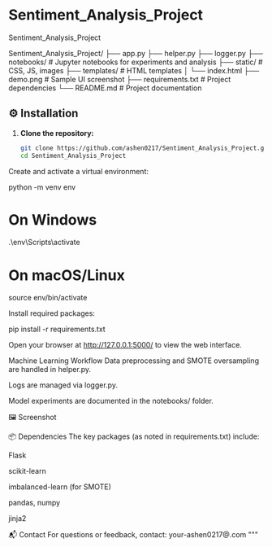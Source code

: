 # Sentiment_Analysis_Project
Sentiment_Analysis_Project


Sentiment_Analysis_Project/
├── app.py
├── helper.py
├── logger.py
├── notebooks/ # Jupyter notebooks for experiments and analysis
├── static/ # CSS, JS, images
├── templates/ # HTML templates
│ └── index.html
├── demo.png # Sample UI screenshot
├── requirements.txt # Project dependencies
└── README.md # Project documentation



## ⚙️ Installation

1. **Clone the repository:**
   ```bash
   git clone https://github.com/ashen0217/Sentiment_Analysis_Project.git
   cd Sentiment_Analysis_Project

Create and activate a virtual environment:

python -m venv env
# On Windows
.\\env\\Scripts\\activate
# On macOS/Linux
source env/bin/activate

Install required packages:

pip install -r requirements.txt

Open your browser at http://127.0.0.1:5000/ to view the web interface.


Machine Learning Workflow
Data preprocessing and SMOTE oversampling are handled in helper.py.

Logs are managed via logger.py.

Model experiments are documented in the notebooks/ folder.

🖼️ Screenshot

📦 Dependencies
The key packages (as noted in requirements.txt) include:

Flask

scikit-learn

imbalanced-learn (for SMOTE)

pandas, numpy

jinja2

📬 Contact
For questions or feedback, contact: your-ashen0217@.com
"""
